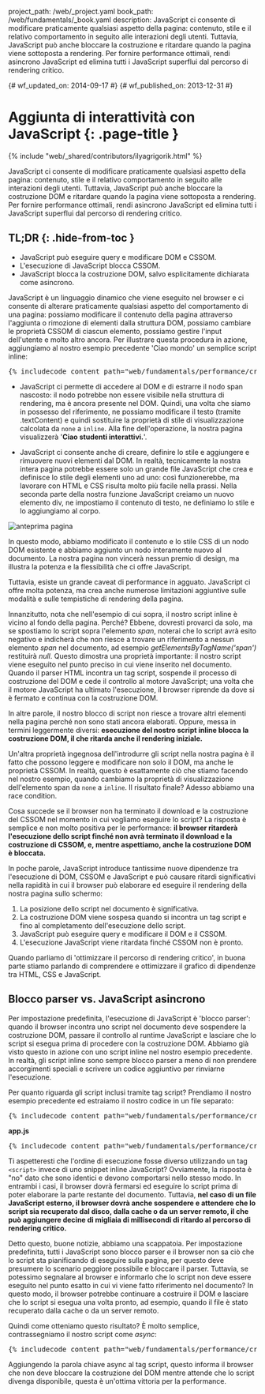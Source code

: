 project_path: /web/_project.yaml
book_path: /web/fundamentals/_book.yaml
description: JavaScript ci consente di modificare praticamente qualsiasi aspetto della pagina: contenuto, stile e il relativo comportamento in seguito alle interazioni degli utenti. Tuttavia, JavaScript può anche bloccare la costruzione e ritardare quando la pagina viene sottoposta a rendering. Per fornire performance ottimali, rendi asincrono JavaScript ed elimina tutti i JavaScript superflui dal percorso di rendering critico.

{# wf_updated_on: 2014-09-17 #}
{# wf_published_on: 2013-12-31 #}

# Aggiunta di interattività con JavaScript {: .page-title }

{% include "web/_shared/contributors/ilyagrigorik.html" %}


JavaScript ci consente di modificare praticamente qualsiasi aspetto della pagina: contenuto, stile e il relativo comportamento in seguito alle interazioni degli utenti. Tuttavia, JavaScript può anche bloccare la costruzione DOM e ritardare quando la pagina viene sottoposta a rendering. Per fornire performance ottimali, rendi asincrono JavaScript ed elimina tutti i JavaScript superflui dal percorso di rendering critico.



## TL;DR {: .hide-from-toc }
- JavaScript può eseguire query e modificare DOM e CSSOM.
- L'esecuzione di JavaScript blocca CSSOM.
- JavaScript blocca la costruzione DOM, salvo esplicitamente dichiarata come asincrono.


JavaScript è un linguaggio dinamico che viene eseguito nel browser e ci consente di alterare praticamente qualsiasi aspetto del comportamento di una pagina: possiamo modificare il contenuto della pagina attraverso l'aggiunta o rimozione di elementi dalla struttura DOM, possiamo cambiare le proprietà CSSOM di ciascun elemento, possiamo gestire l'input dell'utente e molto altro ancora. Per illustrare questa procedura in azione, aggiungiamo al nostro esempio precedente 'Ciao mondo' un semplice script inline:

<pre class="prettyprint">
{% includecode content_path="web/fundamentals/performance/critical-rendering-path/_code/script.html" region_tag="full" adjust_indentation="auto" %}
</pre>

* JavaScript ci permette di accedere al DOM e di estrarre il nodo span nascosto: il nodo potrebbe non essere visibile nella struttura di rendering, ma è ancora presente nel DOM. Quindi, una volta che siamo in possesso del riferimento, ne possiamo modificare il testo (tramite .textContent) e quindi sostituire la proprietà di stile di visualizzazione calcolata da `none` a `inline`. Alla fine dell'operazione, la nostra pagina visualizzerà '**Ciao studenti interattivi.**'.

* JavaScript ci consente anche di creare, definire lo stile e aggiungere e rimuovere nuovi elementi dal DOM. In realtà, tecnicamente la nostra intera pagina potrebbe essere solo un grande file JavaScript che crea e definisce lo stile degli elementi uno ad uno: così funzionerebbe, ma lavorare con HTML e CSS risulta molto più facile nella prassi. Nella seconda parte della nostra funzione JavaScript creiamo un nuovo elemento div, ne impostiamo il contenuto di testo, ne definiamo lo stile e lo aggiungiamo al corpo.

<img src="images/device-js-small.png" class="center" alt="anteprima pagina">

In questo modo, abbiamo modificato il contenuto e lo stile CSS di un nodo DOM esistente e abbiamo aggiunto un nodo interamente nuovo al documento. La nostra pagina non vincerà nessun premio di design, ma illustra la potenza e la flessibilità che ci offre JavaScript.

Tuttavia, esiste un grande caveat di performance in agguato. JavaScript ci offre molta potenza, ma crea anche numerose limitazioni aggiuntive sulle modalità e sulle tempistiche di rendering della pagina.

Innanzitutto, nota che nell'esempio di cui sopra, il nostro script inline è vicino al fondo della pagina. Perché? Ebbene, dovresti provarci da solo, ma se spostiamo lo script sopra l'elemento _span_, noterai che lo script avrà esito negativo e indicherà che non riesce a trovare un riferimento a nessun elemento _span_ nel documento, ad esempio _getElementsByTagName('span')_ restituirà _null_. Questo dimostra una proprietà importante: il nostro script viene eseguito nel punto preciso in cui viene inserito nel documento. Quando il parser HTML incontra un tag script, sospende il processo di costruzione del DOM e cede il controllo al motore JavaScript; una volta che il motore JavaScript ha ultimato l'esecuzione, il browser riprende da dove si è fermato e continua con la costruzione DOM.

In altre parole, il nostro blocco di script non riesce a trovare altri elementi nella pagina perché non sono stati ancora elaborati. Oppure, messa in termini leggermente diversi: **esecuzione del nostro script inline blocca la costruzione DOM, il che ritarda anche il rendering iniziale.**

Un'altra proprietà ingegnosa dell'introdurre gli script nella nostra pagina è il fatto che possono leggere e modificare non solo il DOM, ma anche le proprietà CSSOM. In realtà, questo è esattamente ciò che stiamo facendo nel nostro esempio, quando cambiamo la proprietà di visualizzazione dell'elemento span da `none` a `inline`. Il risultato finale? Adesso abbiamo una race condition.

Cosa succede se il browser non ha terminato il download e la costruzione del CSSOM nel momento in cui vogliamo eseguire lo script? La risposta è semplice e non molto positiva per le performance: **il browser ritarderà l'esecuzione dello script finché non avrà terminato il download e la costruzione di CSSOM, e, mentre aspettiamo, anche la costruzione DOM è bloccata.**

In poche parole, JavaScript introduce tantissime nuove dipendenze tra l'esecuzione di DOM, CSSOM e JavaScript e può causare ritardi significativi nella rapidità in cui il browser può elaborare ed eseguire il rendering della nostra pagina sullo schermo:

1. La posizione dello script nel documento è significativa.
2. La costruzione DOM viene sospesa quando si incontra un tag script e fino al completamento dell'esecuzione dello script.
3. JavaScript può eseguire query e modificare il DOM e il CSSOM.
4. L'esecuzione JavaScript viene ritardata finché CSSOM non è pronto.

Quando parliamo di 'ottimizzare il percorso di rendering critico', in buona parte stiamo parlando di comprendere e ottimizzare il grafico di dipendenze tra HTML, CSS e JavaScript.


## Blocco parser vs. JavaScript asincrono

Per impostazione predefinita, l'esecuzione di JavaScript è 'blocco parser': quando il browser incontra uno script nel documento deve sospendere la costruzione DOM, passare il controllo al runtime JavaScript e lasciare che lo script si esegua prima di procedere con la costruzione DOM. Abbiamo già visto questo in azione con uno script inline nel nostro esempio precedente. In realtà, gli script inline sono sempre blocco parser a meno di non prendere accorgimenti speciali e scrivere un codice aggiuntivo per rinviarne l'esecuzione.

Per quanto riguarda gli script inclusi tramite tag script? Prendiamo il nostro esempio precedente ed estraiamo il nostro codice in un file separato:

<pre class="prettyprint">
{% includecode content_path="web/fundamentals/performance/critical-rendering-path/_code/split_script.html" region_tag="full" adjust_indentation="auto" %}
</pre>

**app.js**

<pre class="prettyprint">
{% includecode content_path="web/fundamentals/performance/critical-rendering-path/_code/app.js" region_tag="full"   adjust_indentation="auto" %}
</pre>

Ti aspetteresti che l'ordine di esecuzione fosse diverso utilizzando un tag `<script>` invece di uno snippet inline JavaScript? Ovviamente, la risposta è "no" dato che sono identici e devono comportarsi nello stesso modo. In entrambi i casi, il browser dovrà fermarsi ed eseguire lo script prima di poter elaborare la parte restante del documento. Tuttavia, **nel caso di un file JavaScript esterno, il browser dovrà anche sospendere e attendere che lo script sia recuperato dal disco, dalla cache o da un server remoto, il che può aggiungere decine di migliaia di millisecondi di ritardo al percorso di rendering critico.**

Detto questo, buone notizie, abbiamo una scappatoia. Per impostazione predefinita, tutti i JavaScript sono blocco parser e il browser non sa ciò che lo script sta pianificando di eseguire sulla pagina, per questo deve presumere lo scenario peggiore possibile e bloccare il parser. Tuttavia, se potessimo segnalare al browser e informarlo che lo script non deve essere eseguito nel punto esatto in cui vi viene fatto riferimento nel documento? In questo modo, il browser potrebbe continuare a costruire il DOM e lasciare che lo script si esegua una volta pronto, ad esempio, quando il file è stato recuperato dalla cache o da un server remoto.

Quindi come otteniamo questo risultato? È molto semplice, contrassegniamo il nostro script come _async_:

<pre class="prettyprint">
{% includecode content_path="web/fundamentals/performance/critical-rendering-path/_code/split_script_async.html" region_tag="full" adjust_indentation="auto" %}
</pre>

Aggiungendo la parola chiave async al tag script, questo informa il browser che non deve bloccare la costruzione del DOM mentre attende che lo script divenga disponibile, questa è un'ottima vittoria per la performance.



